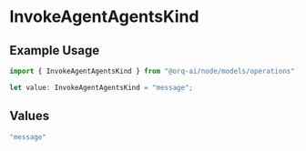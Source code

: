# InvokeAgentAgentsKind

## Example Usage

```typescript
import { InvokeAgentAgentsKind } from "@orq-ai/node/models/operations";

let value: InvokeAgentAgentsKind = "message";
```

## Values

```typescript
"message"
```